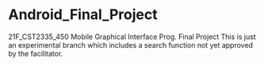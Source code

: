 # Android_Final_Project
21F_CST2335_450 Mobile Graphical Interface Prog. Final Project
This is just an experimental branch which includes a search function not yet approved by the facilitator. 
